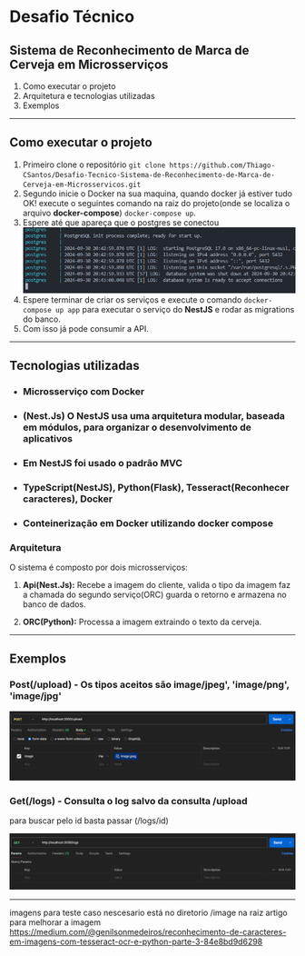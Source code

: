 # Desafio Técnico

## Sistema de Reconhecimento de Marca de Cerveja em Microsserviços

1. Como executar o projeto
2. Arquitetura e tecnologias utilizadas
3. Exemplos

----------

## Como executar o projeto

1. Primeiro clone o repositório `git clone https://github.com/Thiago-CSantos/Desafio-Tecnico-Sistema-de-Reconhecimento-de-Marca-de-Cerveja-em-Microsservicos.git`
2. Segundo inicie o Docker na sua maquina, quando docker já estiver tudo OK!
execute o seguintes comando na raiz do projeto(onde se localiza o arquivo **docker-compose**) ` docker-compose up `.
4. Espere até que apareça que o postgres se conectou ![alt text](image-3.png)
3. Espere terminar de criar os serviços e execute o comando ` docker-compose up app ` para executar o serviço do **NestJS** e rodar as migrations do banco.
4. Com isso já pode consumir a API.

----------

## Tecnologias utilizadas

- ### Microsserviço com Docker

- ### (Nest.Js) O **NestJS** usa uma arquitetura modular, baseada em módulos, para organizar o desenvolvimento de aplicativos

- ### Em **NestJS** foi usado o padrão MVC

- ### TypeScript(NestJS), Python(Flask), Tesseract(Reconhecer caracteres), Docker

- ### Conteinerização em Docker utilizando docker compose

### Arquitetura

O sistema é composto por dois microsserviços:

1. **Api(Nest.Js):** Recebe a imagem do cliente, valida o tipo da imagem faz a chamada do segundo serviço(ORC) guarda o retorno e armazena no banco de dados.

2. **ORC(Python):** Processa a imagem extraindo o texto da cerveja.

----------

## Exemplos

### Post(/upload) - Os tipos aceitos são image/jpeg', 'image/png', 'image/jpg'

![alt text](image-1.png)

### Get(/logs) - Consulta o log salvo da consulta /upload

para buscar pelo id basta passar (/logs/id)

![alt text](image-2.png)

----------

imagens para teste caso nescesario está no diretorio /image na raiz
artigo para melhorar a imagem https://medium.com/@genilsonmedeiros/reconhecimento-de-caracteres-em-imagens-com-tesseract-ocr-e-python-parte-3-84e8bd9d6298
